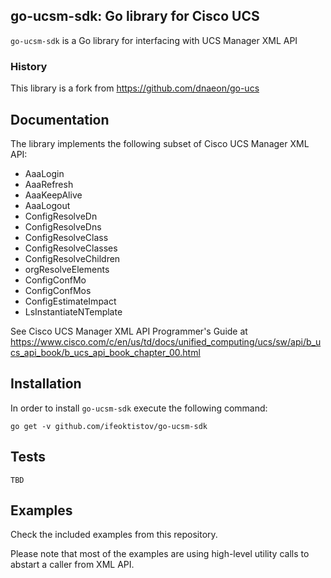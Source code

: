 ## go-ucsm-sdk: Go library for Cisco UCS

`go-ucsm-sdk` is a Go library for interfacing with UCS Manager XML API

### History

This library is a fork from https://github.com/dnaeon/go-ucs

## Documentation

The library implements the following subset of Cisco UCS Manager XML API:

-   AaaLogin
-   AaaRefresh
-   AaaKeepAlive
-   AaaLogout
-   ConfigResolveDn
-   ConfigResolveDns
-   ConfigResolveClass
-   ConfigResolveClasses
-   ConfigResolveChildren
-   orgResolveElements
-   ConfigConfMo
-   ConfigConfMos
-   ConfigEstimateImpact
-   LsInstantiateNTemplate

See Cisco UCS Manager XML API Programmer's Guide at https://www.cisco.com/c/en/us/td/docs/unified_computing/ucs/sw/api/b_ucs_api_book/b_ucs_api_book_chapter_00.html

## Installation

In order to install `go-ucsm-sdk` execute the following command:

```
go get -v github.com/ifeoktistov/go-ucsm-sdk
```

## Tests

```
TBD
```

## Examples

Check the included examples from this repository.

Please note that most of the examples are using high-level utility calls to abstart a caller from XML API.
